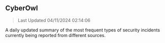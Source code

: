 ## CyberOwl 
> Last Updated 04/11/2024 02:14:06 


A daily updated summary of the most frequent types of security incidents currently being reported from different sources.

